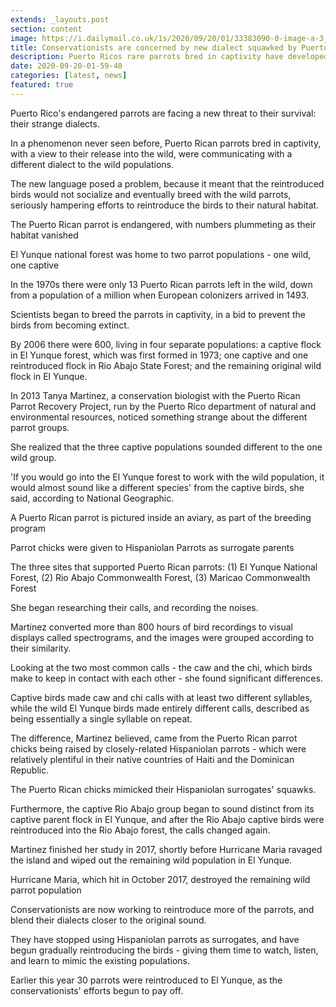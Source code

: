```yaml
---
extends: _layouts.post
section: content
image: https://i.dailymail.co.uk/1s/2020/09/20/01/33383090-0-image-a-3_1600560095683.jpg 
title: Conservationists are concerned by new dialect squawked by Puerto Rican parrots bred in captivity 
description: Puerto Ricos rare parrots bred in captivity have developed a new dialect, which poses problems for reintroduction in to the wild. Scientists are now working to rid the birds of their strange squawk. 
date: 2020-09-20-01-59-40 
categories: [latest, news] 
featured: true 
--- 
```

Puerto Rico's endangered parrots are facing a new threat to their survival: their strange dialects. 

In a phenomenon never seen before, Puerto Rican parrots bred in captivity, with a view to their release into the wild, were communicating with a different dialect to the wild populations.

The new language posed a problem, because it meant that the reintroduced birds would not socialize and eventually breed with the wild parrots, seriously hampering efforts to reintroduce the birds to their natural habitat. 

The Puerto Rican parrot is endangered, with numbers plummeting as their habitat vanished

El Yunque national forest was home to two parrot populations - one wild, one captive

In the 1970s there were only 13 Puerto Rican parrots left in the wild, down from a population of a million when European colonizers arrived in 1493.

Scientists began to breed the parrots in captivity, in a bid to prevent the birds from becoming extinct.

By 2006 there were 600, living in four separate populations: a captive flock in El Yunque forest, which was first formed in 1973; one captive and one reintroduced flock in Rio Abajo State Forest; and the remaining original wild flock in El Yunque.

In 2013 Tanya Martinez, a conservation biologist with the Puerto Rican Parrot Recovery Project, run by the Puerto Rico department of natural and environmental resources, noticed something strange about the different parrot groups.

She realized that the three captive populations sounded different to the one wild group. 

'If you would go into the El Yunque forest to work with the wild population, it would almost sound like a different species' from the captive birds, she said, according to National Geographic.

A Puerto Rican parrot is pictured inside an aviary, as part of the breeding program

Parrot chicks were given to Hispaniolan Parrots as surrogate parents 

The three sites that supported Puerto Rican parrots: (1) El Yunque National Forest, (2) Rio Abajo Commonwealth Forest, (3) Maricao Commonwealth Forest

She began researching their calls, and recording the noises.

Martinez converted more than 800 hours of bird recordings to visual displays called spectrograms, and the images were grouped according to their similarity.

Looking at the two most common calls - the caw and the chi, which birds make to keep in contact with each other - she found significant differences. 

Captive birds made caw and chi calls with at least two different syllables, while the wild El Yunque birds made entirely different calls, described as being essentially a single syllable on repeat.  

The difference, Martinez believed, came from the Puerto Rican parrot chicks being raised by closely-related Hispaniolan parrots - which were relatively plentiful in their native countries of Haiti and the Dominican Republic.

The Puerto Rican chicks mimicked their Hispaniolan surrogates' squawks.

Furthermore, the captive Rio Abajo group began to sound distinct from its captive parent flock in El Yunque, and after the Rio Abajo captive birds were reintroduced into the Rio Abajo forest, the calls changed again. 

Martinez finished her study in 2017, shortly before Hurricane Maria ravaged the island and wiped out the remaining wild population in El Yunque.

Hurricane Maria, which hit in October 2017, destroyed the remaining wild parrot population

Conservationists are now working to reintroduce more of the parrots, and blend their dialects closer to the original sound.

They have stopped using Hispaniolan parrots as surrogates, and have begun gradually reintroducing the birds - giving them time to watch, listen, and learn to mimic the existing populations.

Earlier this year 30 parrots were reintroduced to El Yunque, as the conservationists' efforts begun to pay off. 

